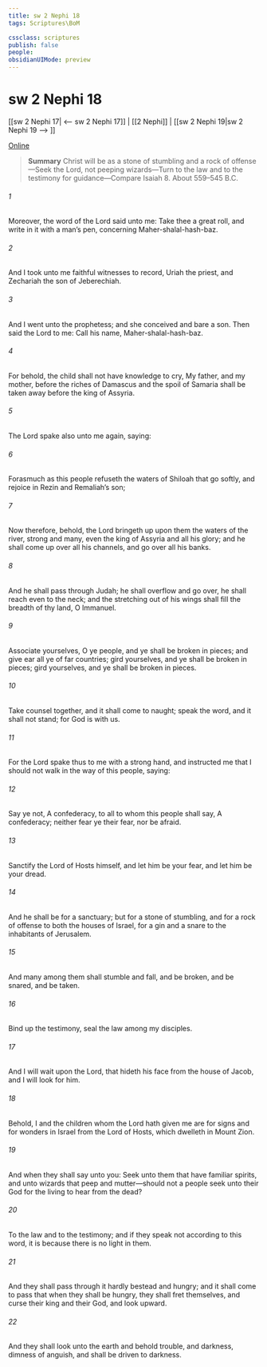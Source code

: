 ```yaml
---
title: sw 2 Nephi 18
tags: Scriptures\BoM

cssclass: scriptures
publish: false
people:
obsidianUIMode: preview
---
```


# sw 2 Nephi 18
[[sw 2 Nephi 17| <-- sw 2 Nephi 17]] | [[2 Nephi]] | [[sw 2 Nephi 19|sw 2 Nephi 19 --> ]]

[Online](https://churchofjesuschrist.org/study/scriptures/bofm/2-ne/18?lang=eng)

> __Summary__
Christ will be as a stone of stumbling and a rock of offense—Seek the Lord, not peeping wizards—Turn to the law and to the testimony for guidance—Compare Isaiah 8. About 559–545 B.C.

###### 1 
Moreover, the word of the Lord said unto me: Take thee a great roll, and write in it with a man’s pen, concerning Maher-shalal-hash-baz.

###### 2 
And I took unto me faithful witnesses to record, Uriah the priest, and Zechariah the son of Jeberechiah.

###### 3 
And I went unto the prophetess; and she conceived and bare a son. Then said the Lord to me: Call his name, Maher-shalal-hash-baz.

###### 4 
For behold, the child shall not have knowledge to cry, My father, and my mother, before the riches of Damascus and the spoil of Samaria shall be taken away before the king of Assyria.

###### 5 
The Lord spake also unto me again, saying:

###### 6 
Forasmuch as this people refuseth the waters of Shiloah that go softly, and rejoice in Rezin and Remaliah’s son;

###### 7 
Now therefore, behold, the Lord bringeth up upon them the waters of the river, strong and many, even the king of Assyria and all his glory; and he shall come up over all his channels, and go over all his banks.

###### 8 
And he shall pass through Judah; he shall overflow and go over, he shall reach even to the neck; and the stretching out of his wings shall fill the breadth of thy land, O Immanuel.

###### 9 
Associate yourselves, O ye people, and ye shall be broken in pieces; and give ear all ye of far countries; gird yourselves, and ye shall be broken in pieces; gird yourselves, and ye shall be broken in pieces.

###### 10 
Take counsel together, and it shall come to naught; speak the word, and it shall not stand; for God is with us.

###### 11 
For the Lord spake thus to me with a strong hand, and instructed me that I should not walk in the way of this people, saying:

###### 12 
Say ye not, A confederacy, to all to whom this people shall say, A confederacy; neither fear ye their fear, nor be afraid.

###### 13 
Sanctify the Lord of Hosts himself, and let him be your fear, and let him be your dread.

###### 14 
And he shall be for a sanctuary; but for a stone of stumbling, and for a rock of offense to both the houses of Israel, for a gin and a snare to the inhabitants of Jerusalem.

###### 15 
And many among them shall stumble and fall, and be broken, and be snared, and be taken.

###### 16 
Bind up the testimony, seal the law among my disciples.

###### 17 
And I will wait upon the Lord, that hideth his face from the house of Jacob, and I will look for him.

###### 18 
Behold, I and the children whom the Lord hath given me are for signs and for wonders in Israel from the Lord of Hosts, which dwelleth in Mount Zion.

###### 19 
And when they shall say unto you: Seek unto them that have familiar spirits, and unto wizards that peep and mutter—should not a people seek unto their God for the living to hear from the dead?

###### 20 
To the law and to the testimony; and if they speak not according to this word, it is because there is no light in them.

###### 21 
And they shall pass through it hardly bestead and hungry; and it shall come to pass that when they shall be hungry, they shall fret themselves, and curse their king and their God, and look upward.

###### 22 
And they shall look unto the earth and behold trouble, and darkness, dimness of anguish, and shall be driven to darkness.

